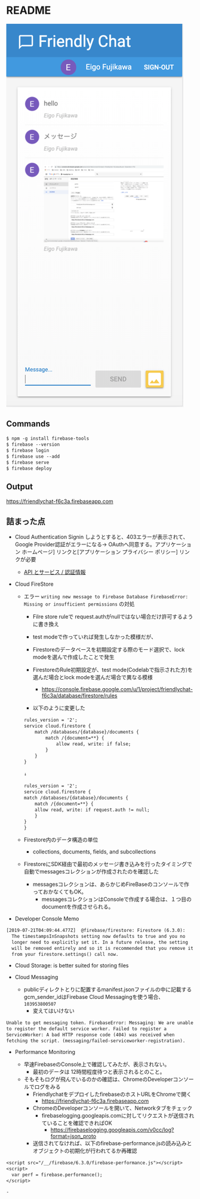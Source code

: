 # README

![capture](./capture.png)

## Commands

```
$ npm -g install firebase-tools
$ firebase --version
$ firebase login
$ firebase use --add
$ firebase serve
$ firebase deploy
```

## Output

https://friendlychat-f6c3a.firebaseapp.com

## 詰まった点
* Cloud Authentication
  Signin しようとすると、403エラーが表示されて、Google Provider認証がエラーになる-> OAuthへ同意する。アプリケーション ホームページ] リンクと[アプリケーション プライバシー ポリシー] リンクが必要
  - [API とサービス / 認証情報](https://console.developers.google.com/apis/credentials/consent?project={xxxx})

* Cloud FireStore
  * エラー `writing new message to Firebase Database FirebaseError: Missing or insufficient permissions` の対処
    - Filre store ruleで request.authがnullではない場合だけ許可するように書き換え
    - test modeで作っていれば発生しなかった模様だが、
    - Firestoreのデータベースを初期設定する際のモード選択で、lock modeを選んで作成したことで発生
    - FirestoreのRule初期設定が、test mode(Codelabで指示された方)を選んだ場合とlock modeを選んだ場合で異なる模様
       - https://console.firebase.google.com/u/1/project/friendlychat-f6c3a/database/firestore/rules

    - 以下のように変更した
    
    ```
    rules_version = '2';
    service cloud.firestore {
        match /databases/{database}/documents {
            match /{document=**} {
                allow read, write: if false;
            }
        }
    }

    ↓

    rules_version = '2';
    service cloud.firestore {
    match /databases/{database}/documents {
        match /{document=**} {
        allow read, write: if request.auth != null;
        }
    }
    }
    ```

  * Firestore内のデータ構造の単位
    - collections, documents, fields, and subcollections
  * FirestoreにSDK経由で最初のメッセージ書き込みを行ったタイミングで自動でmessagesコレクションが作成されたのを確認した
     - messagesコレクションは、あらかじめFireBaseのコンソールで作っておかなくてもOK。
        - messagesコレクションはConsoleで作成する場合は、１つ目のdocumentを作成させられる。
  

* Developer Console Memo

```
[2019-07-21T04:09:44.477Z]  @firebase/firestore: Firestore (6.3.0): 
  The timestampsInSnapshots setting now defaults to true and you no
  longer need to explicitly set it. In a future release, the setting
  will be removed entirely and so it is recommended that you remove it
  from your firestore.settings() call now.
```

* Cloud Storage:  is better suited for storing files

* Cloud Messaging 
  - publicディレクトとりに配置するmanifest.jsonファイルの中に記載するgcm_sender_idはFirebase Cloud Messagingを使う場合、 `103953800507` 
    - 変えてはいけない

```
Unable to get messaging token. FirebaseError: Messaging: We are unable to register the default service worker. Failed to register a ServiceWorker: A bad HTTP response code (404) was received when fetching the script. (messaging/failed-serviceworker-registration).
```

* Performance Monitoring

  - 早速FirebaseのConsole上で確認してみたが、表示されない。
    - 最初のデータは 12時間程度待つと表示されるとのこと。
  - そもそもログが飛んでいるのかの確認は、ChromeのDeveloperコンソールでログをみる
    - FriendlychatをデプロイしたfirebaseのホストURLをChromeで開く
      - https://friendlychat-f6c3a.firebaseapp.com
    - ChromeのDeveloperコンソールを開いて、Networkタブをチェック
      - firebaselogging.googleapis.comに対してリクエストが送信されていることを確認できればOK
         - https://firebaselogging.googleapis.com/v0cc/log?format=json_proto
    - 送信されてなければ、以下のfirebase-performance.jsの読み込みとオブジェクトの初期化が行われてるか再確認

```
<script src="/__/firebase/6.3.0/firebase-performance.js"></script>
<script>
  var perf = firebase.performance();
</script>
```
    - 
